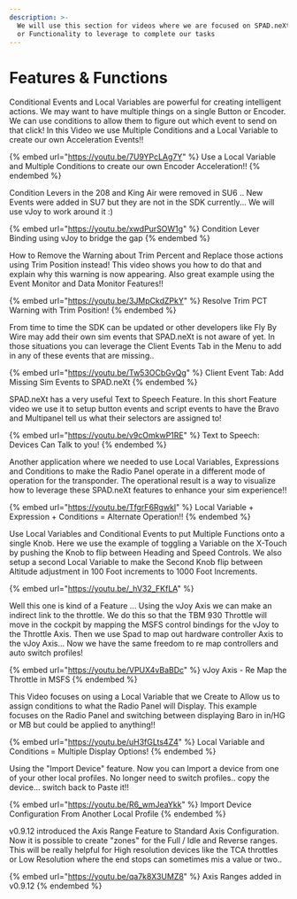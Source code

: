 ```yaml
---
description: >-
  We will use this section for videos where we are focused on SPAD.neXt Features
  or Functionality to leverage to complete our tasks
---
```


# Features & Functions

Conditional Events and Local Variables are powerful for creating intelligent actions.  We may want to have multiple things on a single Button or Encoder.  We can use conditions to allow them to figure out which event to send on that click!  In this Video we use Multiple Conditions and a Local Variable to create our own Acceleration Events!!

{% embed url="https://youtu.be/7U9YPcLAg7Y" %}
Use a Local Variable and Multiple Conditions to create our own Encoder Acceleration!!
{% endembed %}

Condition Levers in the 208 and King Air were removed in SU6 ..  New Events were added in SU7 but they are not in the SDK currently... We will use vJoy to work around it :)

{% embed url="https://youtu.be/xwdPurSOW1g" %}
Condition Lever Binding using vJoy to bridge the gap
{% endembed %}

How to Remove the Warning about Trim Percent and Replace those actions using Trim Position instead!  This video shows you how to do that and explain why this warning is now appearing.  Also great example using the Event Monitor and Data Monitor Features!! &#x20;

{% embed url="https://youtu.be/3JMpCkdZPkY" %}
Resolve Trim PCT Warning with Trim Position!
{% endembed %}

From time to time the SDK can be updated or other developers like Fly By Wire may add their own sim events that SPAD.neXt is not aware of yet.  In those situations you can leverage the Client Events Tab in the Menu to add in any of these events that are missing..

{% embed url="https://youtu.be/Tw53OCbGvQg" %}
Client Event Tab: Add Missing Sim Events to SPAD.neXt
{% endembed %}

SPAD.neXt has a very useful Text to Speech Feature.  In this short Feature video we use it to setup button events and script events to have the Bravo and Multipanel tell us what their selectors are assigned to!

{% embed url="https://youtu.be/v9cOmkwP1RE" %}
Text to Speech: Devices Can Talk to you!
{% endembed %}

Another application where we needed to use Local Variables, Expressions and Conditions to make the Radio Panel operate in a different mode of operation for the transponder.  The operational result is a way to visualize how to leverage these SPAD.neXt features to enhance your sim experience!!

{% embed url="https://youtu.be/TfgrF6RgwkI" %}
Local Variable + Expression + Conditions = Alternate Operation!!
{% endembed %}

Use Local Variables and Conditional Events to put Multiple Functions onto a single Knob.  Here we use the example of toggling a Variable on the X-Touch by pushing the Knob to flip between Heading and Speed Controls.  We also setup a second Local Variable to make the Second Knob flip between Altitude adjustment in 100 Foot increments to 1000 Foot Increments.

{% embed url="https://youtu.be/_hV32_FKfLA" %}

Well this one is kind of a Feature ...  Using  the vJoy Axis we can make an indirect link to the throttle.  We do this so that the TBM 930 Throttle will move in the cockpit by mapping the MSFS control bindings for the vJoy to the Throttle Axis.  Then we use Spad to map out hardware controller Axis to the vJoy Axis...  Now we have the same freedom to re map controllers and auto switch profiles!

{% embed url="https://youtu.be/VPUX4vBaBDc" %}
vJoy Axis - Re Map the Throttle in MSFS
{% endembed %}

This Video focuses on using a Local Variable that we Create to Allow us to assign conditions to what the Radio Panel will Display.  This example focuses on the Radio Panel and switching between displaying Baro in in/HG or MB but could be applied to anything!!

{% embed url="https://youtu.be/uH3fGLts4Z4" %}
Local Variable and Conditions = Multiple Display Options!
{% endembed %}

Using the "Import Device" feature.  Now you can Import a device from one of your other local profiles.  No longer need to switch profiles.. copy the device... switch back to Paste it!!

{% embed url="https://youtu.be/R6_wmJeaYkk" %}
Import Device Configuration From Another Local Profile
{% endembed %}

v0.9.12 introduced the Axis Range Feature to Standard Axis Configuration.  Now it is possible to create "zones" for the Full / Idle and Reverse ranges.  This will be really helpful for High resolution devices like the TCA throttles or Low Resolution where the end stops can sometimes mis a value or two..

{% embed url="https://youtu.be/qa7k8X3UMZ8" %}
Axis Ranges added in v0.9.12
{% endembed %}

